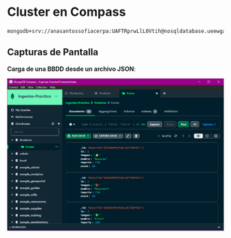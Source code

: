 # Cluster en Compass

```
mongodb+srv://anasantossofiacerpa:UAFTRprwLlL0Vtih@nosqldatabase.ueewgau.mongodb.net/

```

## Capturas de Pantalla

**Carga de una BBDD desde un archivo JSON**:

![Frutas.json cargado en la BBDD](image.png)

